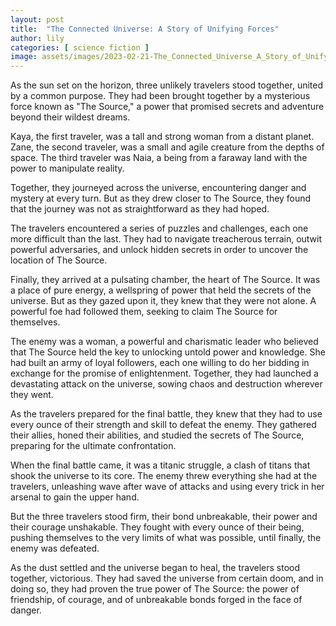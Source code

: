 ```yaml
---
layout: post
title:  "The Connected Universe: A Story of Unifying Forces"
author: lily
categories: [ science fiction ]
image: assets/images/2023-02-21-The_Connected_Universe_A_Story_of_Unifying_Forces.png
---
```



As the sun set on the horizon, three unlikely travelers stood together, united by a common purpose. They had been brought together by a mysterious force known as "The Source," a power that promised secrets and adventure beyond their wildest dreams.

Kaya, the first traveler, was a tall and strong woman from a distant planet. Zane, the second traveler, was a small and agile creature from the depths of space. The third traveler was Naia, a being from a faraway land with the power to manipulate reality.

Together, they journeyed across the universe, encountering danger and mystery at every turn. But as they drew closer to The Source, they found that the journey was not as straightforward as they had hoped.

The travelers encountered a series of puzzles and challenges, each one more difficult than the last. They had to navigate treacherous terrain, outwit powerful adversaries, and unlock hidden secrets in order to uncover the location of The Source.

Finally, they arrived at a pulsating chamber, the heart of The Source. It was a place of pure energy, a wellspring of power that held the secrets of the universe. But as they gazed upon it, they knew that they were not alone. A powerful foe had followed them, seeking to claim The Source for themselves.

The enemy was a woman, a powerful and charismatic leader who believed that The Source held the key to unlocking untold power and knowledge. She had built an army of loyal followers, each one willing to do her bidding in exchange for the promise of enlightenment. Together, they had launched a devastating attack on the universe, sowing chaos and destruction wherever they went.

As the travelers prepared for the final battle, they knew that they had to use every ounce of their strength and skill to defeat the enemy. They gathered their allies, honed their abilities, and studied the secrets of The Source, preparing for the ultimate confrontation.

When the final battle came, it was a titanic struggle, a clash of titans that shook the universe to its core. The enemy threw everything she had at the travelers, unleashing wave after wave of attacks and using every trick in her arsenal to gain the upper hand.

But the three travelers stood firm, their bond unbreakable, their power and their courage unshakable. They fought with every ounce of their being, pushing themselves to the very limits of what was possible, until finally, the enemy was defeated.

As the dust settled and the universe began to heal, the travelers stood together, victorious. They had saved the universe from certain doom, and in doing so, they had proven the true power of The Source: the power of friendship, of courage, and of unbreakable bonds forged in the face of danger.
